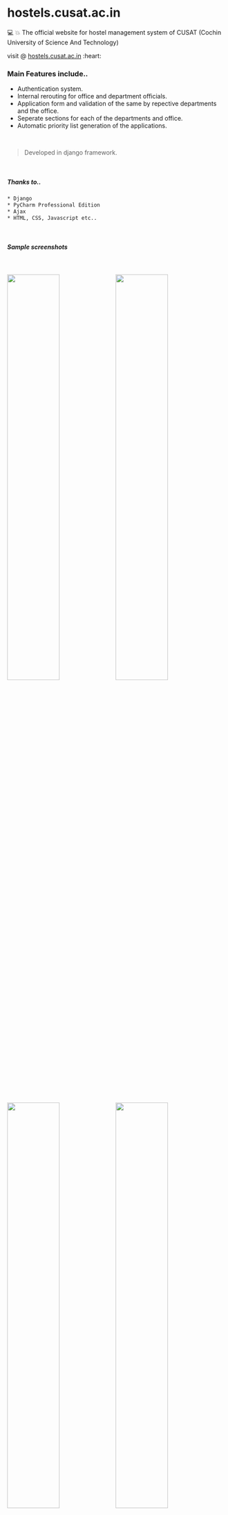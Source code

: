 # hostels.cusat.ac.in

:computer: :boom:  The official website for hostel management system of CUSAT (Cochin University of Science And Technology) <br>
<!-- &nbsp;&nbsp;&nbsp;&nbsp;&nbsp;&nbsp;Spoiler alert: This version has been decommissioned. :broken_heart:-->
 <p>visit @ <a href="https://hostels.cusat.ac.in/">hostels.cusat.ac.in</a>&nbsp;:heart:</p> 
 
 ### Main Features include..
 
 * Authentication system.
 * Internal rerouting for office and department officials.
 * Application form and validation of the same by repective departments and the office.
 * Seperate sections for each of the departments and office.
 * Automatic priority list generation of the applications.
 
 <br>

> Developed in django framework.
<br>

##### Thanks to..
```bash
* Django
* PyCharm Professional Edition
* Ajax
* HTML, CSS, Javascript etc..
```
<br>

##### Sample screenshots
<br>

 <!--![An image](https://github.com/abinrajkb/hostels.cusat.ac.in/blob/master/media/homepage.png "homepage")-->
 <img src="https://github.com/abinrajkb/hostels.cusat.ac.in/blob/master/media/homepage.png" width="49%">     <img src="https://github.com/abinrajkb/hostels.cusat.ac.in/blob/master/media/login.png" width="49%">
 <img src="https://github.com/abinrajkb/hostels.cusat.ac.in/blob/master/media/register.png" width="49%">     <img src="https://github.com/abinrajkb/hostels.cusat.ac.in/blob/master/media/instructions.png" width="49%">
